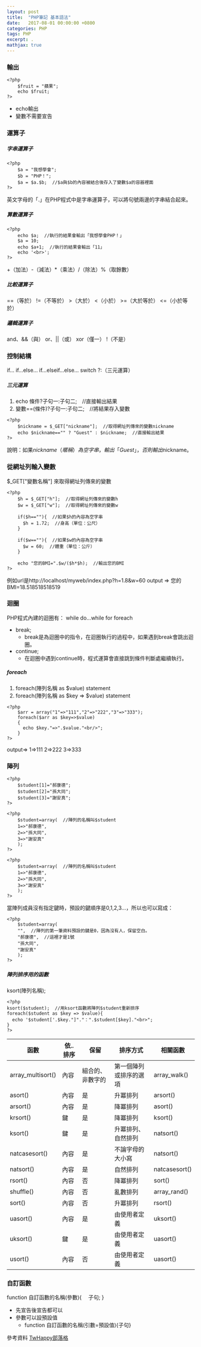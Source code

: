 ```yaml
---
layout: post
title:  "PHP筆記 基本語法"
date:   2017-08-01 00:00:00 +0800
categories: PHP
tags: PHP
excerpt: .
mathjax: true
---
```


### 輸出
```php=
<?php 
	$fruit = "蘋果";
	echo $fruit;
?>
```
* echo輸出
* 變數不需要宣告


### 運算子

##### 字串運算子
```php=
<?php 
    $a = "我想學會"; 
    $b = "PHP！"; 
    $a = $a.$b;  //$a與$b的內容被結合後存入了變數$a的容器裡面 
?> 
```
英文字母的「.」在PHP程式中是字串運算子，可以將句號兩邊的字串結合起來。

##### 算數運算子
```php=
<?php 
    echo $a;  //執行的結果會輸出「我想學會PHP！」 
    $a = 10; 
    echo $a+1;  //執行的結果會輸出「11」 
    echo '<br>'; 
?> 
```
+（加法）-（減法）*（乘法）/（除法）%（取餘數）

##### 比較運算子
==（等於） !=（不等於） >（大於） <（小於） >=（大於等於） <=（小於等於）

##### 邏輯運算子
and、&&（與） or、||（或） xor（僅一） !（不是）

### 控制結構
if…
if…else…
if…elseif…else…
switch
?:（三元運算）

##### 三元運算
1. echo 條件?子句一:子句二;　//直接輸出結果
2. 變數==(條件)?子句一:子句二;　//將結果存入變數
```php=
<?php 
    $nickname = $_GET["nickname"];  //取得網址列傳來的變數nickname 
    echo $nickname=="" ? "Guest" : $nickname;  //直接輸出結果 
?> 
```
說明：如果$nickname（暱稱）為空字串，輸出「Guest」，否則輸出$nickname。

### 從網址列輸入變數
$_GET["變數名稱"] 來取得網址列傳來的變數
```php=
<?php 
    $h = $_GET["h"];  //取得網址列傳來的變數h 
    $w = $_GET["w"];  //取得網址列傳來的變數w 

    if($h==""){  //如果$h的內容為空字串 
      $h = 1.72;  //身高（單位：公尺） 
    } 

    if($w==""){  //如果$w的內容為空字串 
      $w = 60;  //體重（單位：公斤） 
    } 

    echo "您的BMI=".$w/($h*$h);  //輸出您的BMI 
?> 
```
例如url是http://localhost/myweb/index.php?h=1.8&w=60
output => 您的BMI=18.518518518519

### 迴圈
PHP程式內建的迴圈有：
while
do…while
for
foreach

* break;
    * break是為迴圈中的指令，在迴圈執行的過程中，如果遇到break會跳出迴圈。
* continue;
    * 在迴圈中遇到continue時，程式運算會直接跳到條件判斷處繼續執行。

##### foreach
1. foreach(陣列名稱 as $value) statement
2. foreach(陣列名稱 as $key => $value) statement

```php=
<?php 
	$arr = array("1"=>"111","2"=>"222","3"=>"333");
	foreach($arr as $key=>$value)
	{
	  echo $key."=>".$value."<br/>";
	}
?> 
```
output=>
1=>111
2=>222
3=>333

### 陣列
```php=
<?php 
	$student[1]="郝康德"; 
	$student[2]="孫大同"; 
	$student[3]="謝安真"; 
?>
```
```php=
<?php 
	$student=array(  //陣列的名稱叫$student 
	1=>"郝康德", 
	2=>"孫大同", 
	3=>"謝安真"
	); 
?> 
```
```php=
<?php 
	$student=array(  //陣列的名稱叫$student 
	1=>"郝康德", 
	2=>"孫大同", 
	3=>"謝安真"
	); 
?> 
```
當陣列成員沒有指定鍵時，預設的鍵順序是0,1,2,3…，所以也可以寫成：
```php=
<?php 
	$student=array( 
	"",  //陣列的第一筆資料預設的鍵是0，因為沒有人，保留空白。 
	"郝康德",  //這裡才是1號 
	"孫大同", 
	"謝安真"
	); 
?> 
```

##### 陣列排序用的函數
ksort(陣列名稱);
```php=
<?php  
ksort($student);  //用ksort函數將陣列$student重新排序  
foreach($student as $key => $value){  
  echo '$student['.$key."]"."：".$student[$key]."<br>";  
}  
?> 
```

| 函數 | 依..排序 | 保留 | 排序方式 | 相關函數 |
| ---| --- | --- | --- | --- |
| array_multisort()| 內容 | 組合的、非數字的 | 第一個陣列或排序的選項 | array_walk() |
| asort()| 內容 | 是 | 升冪排列 | arsort() |
| arsort()| 內容 | 是 | 降冪排列 | asort() |
| krsort()| 鍵 | 是 | 降冪排列 | ksort() |
| ksort()| 鍵 | 是 | 升冪排列、自然排列 | natsort() |
| natcasesort()| 內容 | 是 | 不論字母的大小寫 | natsort() |
| natsort()| 內容 | 是 | 自然排列 | natcasesort() |
| rsort()| 內容 | 否 | 降冪排列 | sort() |
| shuffle()| 內容 | 否 | 亂數排列 | array_rand() |
| sort()| 內容 | 否 | 升冪排列 | rsort() |
| uasort()| 內容 | 是 | 由使用者定義 | uksort() |
| uksort()| 鍵 | 是 | 由使用者定義 | uasort() |
| usort()| 內容 | 否 | 由使用者定義 | uasort() |

### 自訂函數
function 自訂函數的名稱(參數){
　子句;
}
* 先宣告後宣告都可以
* 參數可以設預設值
    * function 自訂函數的名稱(引數=預設值){子句}



參考資料
[TwHappy部落格](http://www.twhappy.com/index.php?action=show&no=96)


